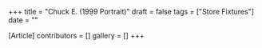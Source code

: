 +++
title = "Chuck E. (1999 Portrait)"
draft = false
tags = ["Store Fixtures"]
date = ""

[Article]
contributors = []
gallery = []
+++